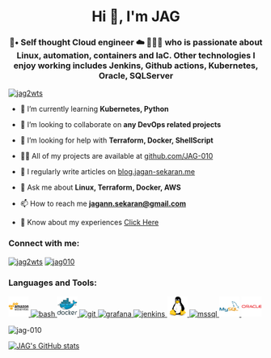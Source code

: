 <h1 align="center">Hi 👋, I'm JAG</h1>
<h3 align="center">🥑• Self thought Cloud engineer ☁️ 🧑🏻‍💻 who is passionate about Linux, automation, containers and IaC. Other technologies I enjoy working includes Jenkins, Github actions, Kubernetes, Oracle, SQLServer</h3>

<!-- <p align="left"> <a href="https://github.com/ryo-ma/github-profile-trophy"><img src="https://github-profile-trophy.vercel.app/?username=jag-010" alt="jag-010" /></a> </p> -->

<p align="left"> <a href="https://twitter.com/jag2wts" target="blank"><img src="https://img.shields.io/twitter/follow/jag2wts?logo=twitter&style=for-the-badge" alt="jag2wts" /></a> </p>

- 🌱 I’m currently learning **Kubernetes, Python**

- 👯 I’m looking to collaborate on **any DevOps related projects**

- 🤝 I’m looking for help with **Terraform, Docker, ShellScript**

- 👨‍💻 All of my projects are available at [github.com/JAG-010](https://github.com/JAG-010)

- 📝 I regularly write articles on [blog.jagan-sekaran.me](https://blog.jagan-sekaran.me/)

- 💬 Ask me about **Linux, Terraform, Docker, AWS**

- 📫 How to reach me **jagann.sekaran@gmail.com**

- 📄 Know about my experiences [Click Here](https://jagan-sekaran.me/files/JAGAN_SEKARAN_CloudEng_2022.pdf)

<h3 align="left">Connect with me:</h3>
<p align="left">
<a href="https://twitter.com/jag2wts" target="blank"><img align="center" src="https://raw.githubusercontent.com/rahuldkjain/github-profile-readme-generator/master/src/images/icons/Social/twitter.svg" alt="jag2wts" height="30" width="40" /></a>
<a href="https://linkedin.com/in/jag010" target="blank"><img align="center" src="https://raw.githubusercontent.com/rahuldkjain/github-profile-readme-generator/master/src/images/icons/Social/linked-in-alt.svg" alt="jag010" height="30" width="40" /></a>
</p>

<h3 align="left">Languages and Tools:</h3>
<p align="left"> <a href="https://aws.amazon.com" target="_blank" rel="noreferrer"> <img src="https://raw.githubusercontent.com/devicons/devicon/master/icons/amazonwebservices/amazonwebservices-original-wordmark.svg" alt="aws" width="40" height="40"/> </a> <a href="https://www.gnu.org/software/bash/" target="_blank" rel="noreferrer"> <img src="https://www.vectorlogo.zone/logos/gnu_bash/gnu_bash-icon.svg" alt="bash" width="40" height="40"/> </a> <a href="https://www.docker.com/" target="_blank" rel="noreferrer"> <img src="https://raw.githubusercontent.com/devicons/devicon/master/icons/docker/docker-original-wordmark.svg" alt="docker" width="40" height="40"/> </a> <a href="https://git-scm.com/" target="_blank" rel="noreferrer"> <img src="https://www.vectorlogo.zone/logos/git-scm/git-scm-icon.svg" alt="git" width="40" height="40"/> </a> <a href="https://grafana.com" target="_blank" rel="noreferrer"> <img src="https://www.vectorlogo.zone/logos/grafana/grafana-icon.svg" alt="grafana" width="40" height="40"/> </a> <a href="https://www.jenkins.io" target="_blank" rel="noreferrer"> <img src="https://www.vectorlogo.zone/logos/jenkins/jenkins-icon.svg" alt="jenkins" width="40" height="40"/> </a> <a href="https://www.linux.org/" target="_blank" rel="noreferrer"> <img src="https://raw.githubusercontent.com/devicons/devicon/master/icons/linux/linux-original.svg" alt="linux" width="40" height="40"/> </a> <a href="https://www.microsoft.com/en-us/sql-server" target="_blank" rel="noreferrer"> <img src="https://www.svgrepo.com/show/303229/microsoft-sql-server-logo.svg" alt="mssql" width="40" height="40"/> </a> <a href="https://www.mysql.com/" target="_blank" rel="noreferrer"> <img src="https://raw.githubusercontent.com/devicons/devicon/master/icons/mysql/mysql-original-wordmark.svg" alt="mysql" width="40" height="40"/> </a> <a href="https://www.oracle.com/" target="_blank" rel="noreferrer"> <img src="https://raw.githubusercontent.com/devicons/devicon/master/icons/oracle/oracle-original.svg" alt="oracle" width="40" height="40"/> </a> </p>

<p><img align="center" src="https://github-readme-stats.vercel.app/api/top-langs?username=jag-010&show_icons=true&theme=dracula&locale=en&layout=compact" alt="jag-010" /></p>

[![JAG's GitHub stats](https://github-readme-stats.vercel.app/api?username=JAG-010&show_icons=true&theme=dracula)](https://github.com/anuraghazra/github-readme-stats)

